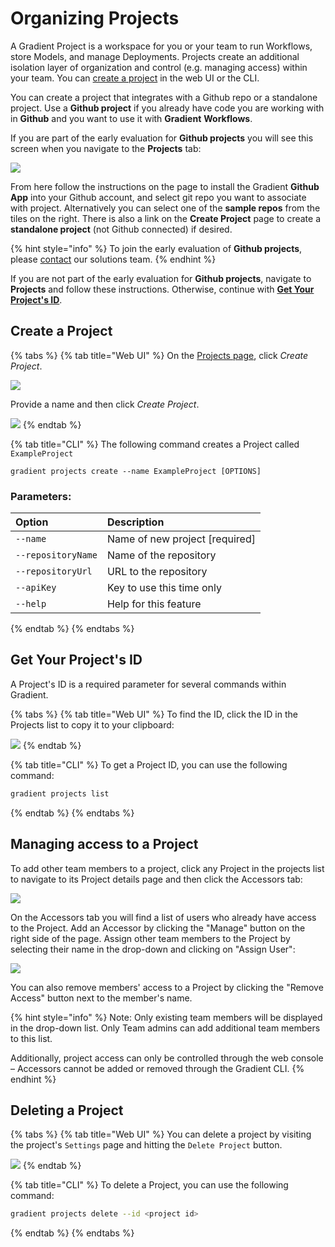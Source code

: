 # Organizing Projects

A Gradient Project is a workspace for you or your team to run Workflows, store Models, and manage Deployments. Projects create an additional isolation layer of organization and control \(e.g. managing access\) within your team. You can [create a project](./#create-a-project) in the web UI or the CLI.

You can create a project that integrates with a Github repo or a standalone project. Use a **Github project** if you already have code you are working with in **Github** and you want to use it with **Gradient** **Workflows**.

If you are part of the early evaluation for **Github projects** you will see this screen when you navigate to the **Projects** tab:

![](../../.gitbook/assets/image%20%2882%29.png)

From here follow the instructions on the page to install the Gradient **Github App** into your Github account, and select git repo you want to associate with project. Alternatively you can select one of the **sample repos** from the tiles on the right. There is also a link on the **Create Project** page to create a **standalone project** \(not Github connected\) if desired.

{% hint style="info" %}
To join the early evaluation of **Github projects**, please [contact](https://info.paperspace.com/contact-sales-gradient) our solutions team.
{% endhint %}

If you are not part of the early evaluation for **Github projects**, navigate to **Projects** and follow these instructions. Otherwise, continue with [**Get Your Project's ID**](./#get-your-projects-id).

## Create a Project

{% tabs %}
{% tab title="Web UI" %}
On the [Projects page](https://console.paperspace.com/projects), click _Create Project_.

![](../../.gitbook/assets/image%20%2834%29.png)

Provide a name and then click _Create Project_.

![](../../.gitbook/assets/image%20%2830%29.png)
{% endtab %}

{% tab title="CLI" %}
The following command creates a Project called `ExampleProject`

```text
gradient projects create --name ExampleProject [OPTIONS]
```

### Parameters:

| Option | Description |
| :--- | :--- |
| `--name` | Name of new project \[required\] |
| `--repositoryName` | Name of the repository |
| `--repositoryUrl` | URL to the repository |
| `--apiKey` | Key to use this time only |
| `--help` | Help for this feature |
{% endtab %}
{% endtabs %}

## Get Your Project's ID

A Project's ID is a required parameter for several commands within Gradient.

{% tabs %}
{% tab title="Web UI" %}
To find the ID, click the ID in the Projects list to copy it to your clipboard:

![](../../.gitbook/assets/screen-shot-2021-04-22-at-1.07.32-pm.png)
{% endtab %}

{% tab title="CLI" %}
To get a Project ID, you can use the following command:

```bash
gradient projects list
```
{% endtab %}
{% endtabs %}

## Managing access to a Project

To add other team members to a project, click any Project in the projects list to navigate to its Project details page and then click the Accessors tab:

![](../../.gitbook/assets/screen-shot-2021-04-22-at-1.11.40-pm.png)

On the Accessors tab you will find a list of users who already have access to the Project. Add an Accessor by clicking the "Manage" button on the right side of the page. Assign other team members to the Project by selecting their name in the drop-down and clicking on "Assign User":

![](../../.gitbook/assets/assign-user8%20%281%29.png)

You can also remove members' access to a Project by clicking the "Remove Access" button next to the member's name.

{% hint style="info" %}
Note: Only existing team members will be displayed in the drop-down list. Only Team admins can add additional team members to this list.

Additionally, project access can only be controlled through the web console – Accessors cannot be added or removed through the Gradient CLI.
{% endhint %}

## Deleting a Project

{% tabs %}
{% tab title="Web UI" %}
You can delete a project by visiting the project's `Settings` page and hitting the `Delete Project` button.

![](../../.gitbook/assets/screen-shot-2021-04-22-at-1.13.14-pm.png)
{% endtab %}

{% tab title="CLI" %}
To delete a Project, you can use the following command:

```bash
gradient projects delete --id <project id>
```
{% endtab %}
{% endtabs %}

